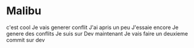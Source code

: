 # Malibu
c'est cool
Je vais generer conflit
J'ai apris un peu
J'essaie encore
Je genere des conflits
Je suis sur Dev maintenant
Je vais faire un deuxieme commit sur dev

